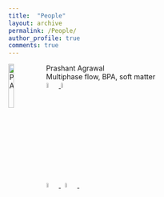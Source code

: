 ```yaml
---
title:  "People"
layout: archive
permalink: /People/
author_profile: true
comments: true
---
```

<img src="{{ site.url }}{{ site.baseurl }}/assets/profiles/profile_im_PA.png" alt="PA" style="float: left;width: 15%"/>
Prashant Agrawal <br>
Multiphase flow, BPA, soft matter <br>
<a href="https://researchportal.northumbria.ac.uk/en/researchers/prashant-agrawal(77d1b36e-20c5-44a5-8f7e-97211143c73c).html"> <img src="{{ site.url }}{{ site.baseurl }}/assets/profiles/nuw.png" alt="PA" style="width: 5%; border: none; text-decoration: none"/> </a>
<a href="https://scholar.google.co.in/citations?user=GGesizEAAAAJ&hl=en"><img src="{{ site.url }}{{ site.baseurl }}/assets/profiles/google.png" alt="PA" style="width: 5%; border: none; text-decoration: none"/> </a> <br>
<a href="https://www.linkedin.com/in/agwlpra/?originalSubdomain=in"> <img src="{{ site.url }}{{ site.baseurl }}/assets/profiles/linkedin.png" alt="PA" style="width: 5%; border: none; text-decoration: none"/> </a>&nbsp;
<a href="https://www.researchgate.net/profile/Prashant_Agrawal6"> <img src="{{ site.url }}{{ site.baseurl }}/assets/profiles/rg.png" alt="PA" style="width: 5%; border: none; text-decoration: none"/> </a>&nbsp;
